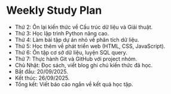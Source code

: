 # Weekly Study Plan

- Thứ 2: Ôn lại kiến thức về Cấu trúc dữ liệu và Giải thuật.
- Thứ 3: Học lập trình Python nâng cao.
- Thứ 4: Làm bài tập dự án nhỏ về phân tích dữ liệu.
- Thứ 5: Học thêm về phát triển web (HTML, CSS, JavaScript).
- Thứ 6: Ôn tập cơ sở dữ liệu, luyện SQL query.
- Thứ 7: Thực hành Git và GitHub với project nhóm.
- Chủ Nhật: Đọc sách, viết blog ghi chú kiến thức đã học.
- Bắt đầu: 20/09/2025.
- Kết thúc: 26/09/2025.
- Tổng kết: Viết báo cáo ngắn về kết quả học tập.
